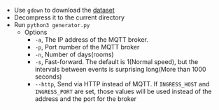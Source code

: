 * Use `gdown` to download the [dataset](https://drive.google.com/uc?id=1T0txOBPRN_PhaYTpQBkUvuIXKVgpKqnE)
* Decompress it to the current directory
* Run `python3 generator.py`
	* Options
		* `-a`,	The IP address of the MQTT broker. 
		* `-p`, Port number of the MQTT broker
		* `-n`, Number of days(rooms)
		* `-s`, Fast-forward. The default is 1(Normal speed), but the intervals between events is surprising long(More than 1000 seconds)
		* `--http`, Send via HTTP instead of MQTT. If `INGRESS_HOST` and `INGRESS_PORT` are set, those values will be used instead of the address and the port for the broker
